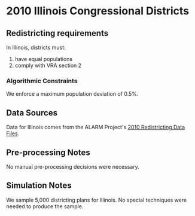 # 2010 Illinois Congressional Districts

## Redistricting requirements
In Illinois, districts must:

1. have equal populations
2. comply with VRA section 2


### Algorithmic Constraints
We enforce a maximum population deviation of 0.5%.

## Data Sources
Data for Illinois comes from the ALARM Project's [2010 Redistricting Data Files](https://alarm-redist.github.io/posts/2021-08-10-census-2020/).

## Pre-processing Notes
No manual pre-processing decisions were necessary.

## Simulation Notes
We sample 5,000 districting plans for Illinois.
No special techniques were needed to produce the sample.
